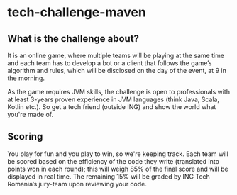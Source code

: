 # tech-challenge-maven

## What is the challenge about? 
It is an online game, where multiple teams will be playing at the same time and each team has to develop a bot or a client that follows the game’s algorithm and rules, which will be disclosed on the day of the event, at 9 in the morning. 

As the game requires JVM skills, the challenge is open to professionals with at least 3-years proven experience in JVM languages (think Java, Scala, Kotlin etc.). 
So get a tech friend (outside ING) and show the world what you're made of. 
 
## Scoring 
You play for fun and you play to win, so we're keeping track. Each team will be scored based on the efficiency of the code they write (translated into points won in each round); this will weigh 85% of the final score and will be displayed in real time. The remaining 15% will be graded by ING Tech Romania’s jury-team upon reviewing your code.
